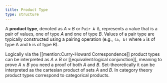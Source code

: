 ```yaml
---
title: Product Type
type: structure
---
```


A **product type**, denoted as $A \times B$ or `Pair A B`, represents a value that is a pair of values, one of type $A$ and one of type $B$. Values of a pair type are typically constructed using a pairing operation (e.g., `(a, b)` where `a` is of type A and `b` is of type B).

Logically via the [[mention:Curry-Howard Correspondence]] product types can be interpreted as $A \land B$ or [[equivalent:logical conjunction]], meaning to prove $A \land B$ you need a proof of both $A$ and $B$. Set-theoretically it can be interpreted as the cartesian product of sets $A$ and $B$. In category theory product types correspond to categorical products.
